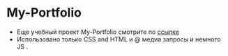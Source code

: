 # My-Portfolio

- Еще  учебный проект My-Portfolio смотрите по  [ссылке](https://alexnew2021.github.io/My-Portfolio/)
- Использовано только CSS and HTML и @ медиа запросы и немного JS .
